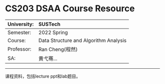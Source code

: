 ﻿# CS203 DSAA Course Resource
 |University:|SUSTech|
 |:---|:---|
 |Semester:|2022 Spring|
 |Course:|Data Structure and Algorithm Analysis|
 |Professor:|Ran Cheng(程然)|  
 |SA:|黄弋骞...|  
---
课程资料，包括lecture ppt和lab题目。
